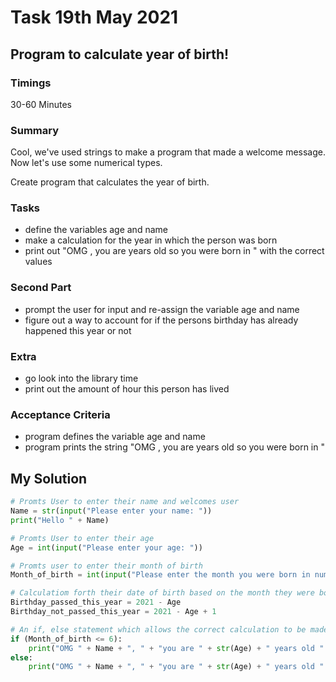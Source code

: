 # Task 19th May 2021
## Program to calculate year of birth!
### Timings
30-60 Minutes

### Summary
Cool, we've used strings to make a program that made a welcome message. Now let's use some numerical types.

Create program that calculates the year of birth.

### Tasks
- define the variables age and name
- make a calculation for the year in which the person was born
- print out "OMG <person>, you are <age> years old so you were born in <year>" with the correct values

### Second Part
- prompt the user for input and re-assign the variable age and name
- figure out a way to account for if the persons birthday has already happened this year or not
### Extra
- go look into the library time
- print out the amount of hour this person has lived

### Acceptance Criteria
- program defines the variable age and name
- program prints the string "OMG <person>, you are <age> years old so you were born in <year>"

## My Solution
```python
# Promts User to enter their name and welcomes user
Name = str(input("Please enter your name: "))
print("Hello " + Name)

# Promts User to enter their age
Age = int(input("Please enter your age: "))

# Promts user to enter their month of birth
Month_of_birth = int(input("Please enter the month you were born in numerical format e.g '1': "))

# Calculatiom forth their date of birth based on the month they were born
Birthday_passed_this_year = 2021 - Age
Birthday_not_passed_this_year = 2021 - Age + 1

# An if, else statement which allows the correct calculation to be made based on their month of birth
if (Month_of_birth <= 6):
    print("OMG " + Name + ", " + "you are " + str(Age) + " years old " + "so you were born in " + str(Birthday_passed_this_year))
else:
    print("OMG " + Name + ", " + "you are " + str(Age) + " years old " + "so you were born in " + str(Birthday_not_passed_this_year))
```